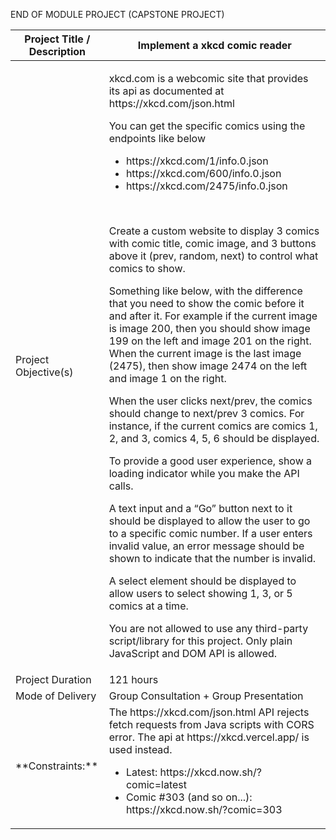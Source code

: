 END OF MODULE PROJECT (CAPSTONE PROJECT)

<table>
    <thead> <tr><th>Project Title / Description</th>    <th>Implement a xkcd comic reader</th></tr> </thead>
    <tbody>
        <tr>
            <td>Project Objective(s)</td>
            <td>
                <p>xkcd.com is a webcomic site that provides its api as documented at https://xkcd.com/json.html</p>
                <p>You can get the specific comics using the endpoints like below</p>
                <ul>
                    <li>https://xkcd.com/1/info.0.json
                    <li>https://xkcd.com/600/info.0.json
                    <li>https://xkcd.com/2475/info.0.json
                </ul>
        <br>
                <p>Create a custom website to display 3 comics with comic title, comic image, and 3 buttons above it (prev, random, next) to control what comics to show.
                <p>Something like below, with the difference that you need to show the comic before it and after it.
                    For example if the current image is image 200, then you should show image 199 on the left and image 201 on the right.
                    When the current image is the last image (2475), then show image 2474 on the left and image 1 on the right.</p>
                <p>When the user clicks next/prev, the comics should change to next/prev 3 comics. For instance, 
                    if the current comics are comics 1, 2, and 3, comics 4, 5, 6 should be displayed.</p>
                <p>To provide a good user experience, show a loading indicator while you make the API calls.</p>
                <p>A text input and a “Go” button next to it should be displayed to allow the user to go to a specific comic number. 
                    If a user enters invalid value, an error message should be shown to indicate that the number is invalid.</p>
                <p>A select element should be displayed to allow users to select showing 1, 3, or 5 comics at a time.</p>
                <p>You are not allowed to use any third-party script/library for this project.
                    Only plain JavaScript and DOM API is allowed.</p>
            </td>
        </tr>
        <tr>
            <td>Project Duration</td>
            <td>121 hours</td>
        </tr>
        <tr>
            <td>Mode of Delivery</td>
            <td>Group Consultation + Group Presentation</td>
        </tr>
        <tr>
            <td>**Constraints:**</td>
            <td>The https://xkcd.com/json.html API rejects fetch requests from Java scripts with CORS error.  The api at https://xkcd.vercel.app/ is used instead.
<ul>
    <li> Latest: https://xkcd.now.sh/?comic=latest</li>
    <li> Comic #303 (and so on...): https://xkcd.now.sh/?comic=303</li>
</ul></td>
        </tr>
    </tbody>
</table>


 

